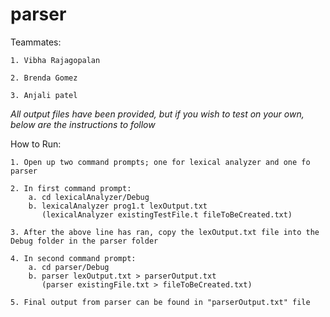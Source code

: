 # parser

Teammates:
    
    1. Vibha Rajagopalan

    2. Brenda Gomez

    3. Anjali patel
    
*All output files have been provided, but if you wish to test on your own, below are the instructions to follow*

How to Run:

    1. Open up two command prompts; one for lexical analyzer and one fo parser

    2. In first command prompt:
        a. cd lexicalAnalyzer/Debug
        b. lexicalAnalyzer prog1.t lexOutput.txt
           (lexicalAnalyzer existingTestFile.t fileToBeCreated.txt)

    3. After the above line has ran, copy the lexOutput.txt file into the Debug folder in the parser folder

    4. In second command prompt:
        a. cd parser/Debug
        b. parser lexOutput.txt > parserOutput.txt
           (parser existingFile.txt > fileToBeCreated.txt)

    5. Final output from parser can be found in "parserOutput.txt" file